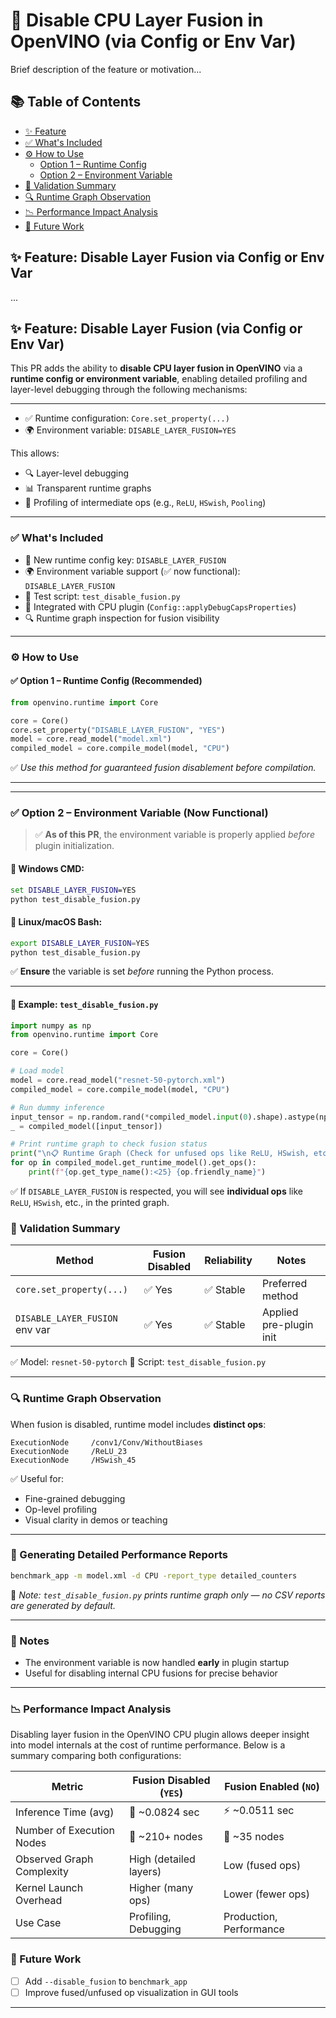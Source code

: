 # 🔧 Disable CPU Layer Fusion in OpenVINO (via Config or Env Var)

Brief description of the feature or motivation...

## 📚 Table of Contents

- [✨ Feature](#-feature-disable-layer-fusion-via-config-or-env-var)
- [✅ What's Included](#-whats-included)
- [⚙️ How to Use](#️-how-to-use)
  - [Option 1 – Runtime Config](#-option-1--runtime-config-recommended)
  - [Option 2 – Environment Variable](#-option-2--environment-variable-now-functional)
- [🧪 Validation Summary](#-validation-summary)
- [🔍 Runtime Graph Observation](#-runtime-graph-observation)
- [📉 Performance Impact Analysis](#-performance-impact-analysis)
- [🚧 Future Work](#-future-work)

## ✨ Feature: Disable Layer Fusion via Config or Env Var

...

## ✨ Feature: Disable Layer Fusion (via Config or Env Var)

This PR adds the ability to **disable CPU layer fusion in OpenVINO** via a **runtime config or environment variable**,
enabling detailed profiling and layer-level debugging through the following mechanisms:

---

- ✅ Runtime configuration: `Core.set_property(...)`
- 🌍 Environment variable: `DISABLE_LAYER_FUSION=YES`

This allows:

- 🔍 Layer-level debugging
- 📊 Transparent runtime graphs
- 🧪 Profiling of intermediate ops (e.g., `ReLU`, `HSwish`, `Pooling`)

---

### ✅ What's Included

- 🔑 New runtime config key: `DISABLE_LAYER_FUSION`
- 🌍 Environment variable support (✅ now functional): `DISABLE_LAYER_FUSION`
- 🧪 Test script: `test_disable_fusion.py`
- 🧠 Integrated with CPU plugin (`Config::applyDebugCapsProperties`)
- 🔍 Runtime graph inspection for fusion visibility

---

### ⚙️ How to Use

#### ✅ Option 1 – Runtime Config (Recommended)

```python
from openvino.runtime import Core

core = Core()
core.set_property("DISABLE_LAYER_FUSION", "YES")
model = core.read_model("model.xml")
compiled_model = core.compile_model(model, "CPU")
```

✅ _Use this method for guaranteed fusion disablement before compilation._

---
---

### ✅ Option 2 – Environment Variable (Now Functional)

> ✅ **As of this PR**, the environment variable is properly applied _before_ plugin initialization.

#### 🔧 Windows CMD:

```cmd
set DISABLE_LAYER_FUSION=YES
python test_disable_fusion.py
```

#### 🐧 Linux/macOS Bash:

```bash
export DISABLE_LAYER_FUSION=YES
python test_disable_fusion.py
```

✅ **Ensure** the variable is set _before_ running the Python process.

---

#### 🧪 Example: `test_disable_fusion.py`

```python
import numpy as np
from openvino.runtime import Core

core = Core()

# Load model
model = core.read_model("resnet-50-pytorch.xml")
compiled_model = core.compile_model(model, "CPU")

# Run dummy inference
input_tensor = np.random.rand(*compiled_model.input(0).shape).astype(np.float32)
_ = compiled_model([input_tensor])

# Print runtime graph to check fusion status
print("\n📋 Runtime Graph (Check for unfused ops like ReLU, HSwish, etc.):")
for op in compiled_model.get_runtime_model().get_ops():
    print(f"{op.get_type_name():<25} {op.friendly_name}")
```

✅ If `DISABLE_LAYER_FUSION` is respected, you will see **individual ops** like `ReLU`, `HSwish`, etc., in the printed graph.

### 🧪 Validation Summary

| Method                         | Fusion Disabled | Reliability | Notes                   |
| ------------------------------ | --------------- | ----------- | ----------------------- |
| `core.set_property(...)`       | ✅ Yes          | ✅ Stable   | Preferred method        |
| `DISABLE_LAYER_FUSION` env var | ✅ Yes          | ✅ Stable   | Applied pre-plugin init |

✅ Model: `resnet-50-pytorch`
🧪 Script: `test_disable_fusion.py`

---

### 🔍 Runtime Graph Observation

When fusion is disabled, runtime model includes **distinct ops**:

```
ExecutionNode     /conv1/Conv/WithoutBiases
ExecutionNode     /ReLU_23
ExecutionNode     /HSwish_45
```

✅ Useful for:

- Fine-grained debugging
- Op-level profiling
- Visual clarity in demos or teaching

---

### 📄 Generating Detailed Performance Reports

```bash
benchmark_app -m model.xml -d CPU -report_type detailed_counters
```

📝 _Note: `test_disable_fusion.py` prints runtime graph only — no CSV reports are generated by default._

---

### 🧠 Notes

- The environment variable is now handled **early** in plugin startup
- Useful for disabling internal CPU fusions for precise behavior

---

### 📉 Performance Impact Analysis

Disabling layer fusion in the OpenVINO CPU plugin allows deeper insight into model internals at the cost of runtime performance. Below is a summary comparing both configurations:

| Metric                    | **Fusion Disabled (`YES`)** | **Fusion Enabled (`NO`)** |
| ------------------------- | --------------------------- | ------------------------- |
| Inference Time (avg)      | 🐢 \~0.0824 sec             | ⚡ \~0.0511 sec           |
| Number of Execution Nodes | 🔼 \~210+ nodes             | 🔽 \~35 nodes             |
| Observed Graph Complexity | High (detailed layers)      | Low (fused ops)           |
| Kernel Launch Overhead    | Higher (many ops)           | Lower (fewer ops)         |
| Use Case                  | Profiling, Debugging        | Production, Performance   |

### 🚧 Future Work

- [ ] Add `--disable_fusion` to `benchmark_app`
- [ ] Improve fused/unfused op visualization in GUI tools

---
